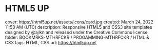 # HTML5 UP

cover: https://html5up.net/assets/icons/card.jpg
created: March 24, 2022 11:58 AM (UTC)
description: Responsive HTML5 and CSS3 site templates designed by @ajlkn and released under the Creative Commons license.
folder: BOOKMRKS-MTHRFCKR / PROGAMMING-MTHRFCKR / HTML & CSS
tags: HTML, CSS
url: https://html5up.net